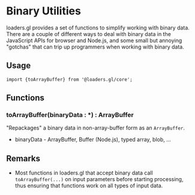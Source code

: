 # Binary Utilities

loaders.gl provides a set of functions to simplify working with binary data. There are a couple of different ways to deal with binary data in the JavaScript APIs for browser and Node.js, and some small but annoying "gotchas" that can trip up programmers when working with binary data.

## Usage

```
import {toArrayBuffer} from '@loaders.gl/core';
```


## Functions

### toArrayBuffer(binaryData : \*) : ArrayBuffer

"Repackages" a binary data in non-array-buffer form as an `ArrayBuffer`.

* binaryData - ArrayBuffer, Buffer (Node.js), typed array, blob, ...


## Remarks

* Most functions in loaders.gl that accept binary data call `toArrayBuffer(...)` on input parameters before starting processing, thus ensuring that functions work on all types of input data.